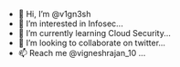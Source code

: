 - 👋 Hi, I’m @v1gn3sh
- 👀 I’m interested in Infosec...
- 🌱 I’m currently learning Cloud Security...
- 💞️ I’m looking to collaborate on twitter...
- 📫 Reach me @vigneshrajan_10 ...

<!---
v1gn3sh/v1gn3sh is a ✨ special ✨ repository because its `README.md` (this file) appears on your GitHub profile.
You can click the Preview link to take a look at your changes.
--->
